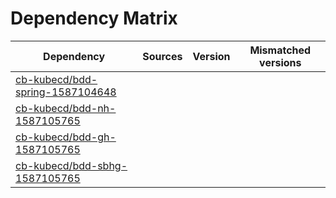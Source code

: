 # Dependency Matrix

Dependency | Sources | Version | Mismatched versions
---------- | ------- | ------- | -------------------
[cb-kubecd/bdd-spring-1587104648](https://github.com/cb-kubecd/bdd-spring-1587104648.git) |  | []() | 
[cb-kubecd/bdd-nh-1587105765](https://github.com/cb-kubecd/bdd-nh-1587105765.git) |  | []() | 
[cb-kubecd/bdd-gh-1587105765](https://github.com/cb-kubecd/bdd-gh-1587105765.git) |  | []() | 
[cb-kubecd/bdd-sbhg-1587105765](https://github.com/cb-kubecd/bdd-sbhg-1587105765.git) |  | []() | 

